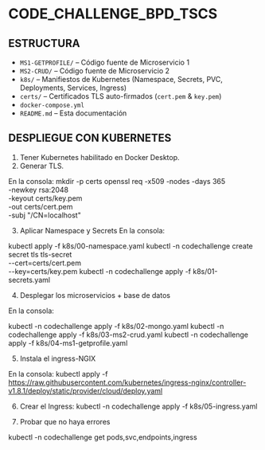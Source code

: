 # CODE_CHALLENGE_BPD_TSCS

## ESTRUCTURA 

- `MS1-GETPROFILE/` – Código fuente de Microservicio 1  
- `MS2-CRUD/`         – Código fuente de Microservicio 2  
- `k8s/`              – Manifiestos de Kubernetes (Namespace, Secrets, PVC, Deployments, Services, Ingress)  
- `certs/`            – Certificados TLS auto-firmados (`cert.pem` & `key.pem`)  
- `docker-compose.yml`  
- `README.md`         – Esta documentación

## DESPLIEGUE CON KUBERNETES

1. Tener Kubernetes habilitado en Docker Desktop.  
2. Generar TLS.

En la consola:
   mkdir -p certs
   openssl req -x509 -nodes -days 365 \
     -newkey rsa:2048 \
     -keyout certs/key.pem \
     -out certs/cert.pem \
     -subj "/CN=localhost"

3. Aplicar Namespace y Secrets
En la consola:

kubectl apply -f k8s/00-namespace.yaml
kubectl -n codechallenge create secret tls tls-secret \
  --cert=certs/cert.pem \
  --key=certs/key.pem
kubectl -n codechallenge apply -f k8s/01-secrets.yaml

4. Desplegar los microservicios + base de datos

En la consola:

kubectl -n codechallenge apply -f k8s/02-mongo.yaml
kubectl -n codechallenge apply -f k8s/03-ms2-crud.yaml
kubectl -n codechallenge apply -f k8s/04-ms1-getprofile.yaml

5. Instala el ingress-NGIX

En la consola:
kubectl apply -f https://raw.githubusercontent.com/kubernetes/ingress-nginx/controller-v1.8.1/deploy/static/provider/cloud/deploy.yaml

6. Crear el Ingress:
kubectl -n codechallenge apply -f k8s/05-ingress.yaml

7. Probar que no haya errores

kubectl -n codechallenge get pods,svc,endpoints,ingress






